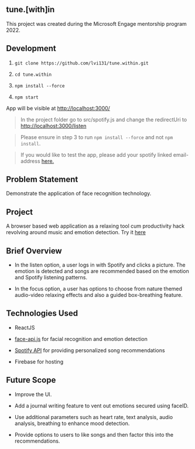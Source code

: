 ## tune.[with]in

This project was created during the Microsoft Engage mentorship program 2022.


## Development

1. `git clone https://github.com/lvi131/tune.within.git`

2. `cd tune.within`

3. `npm install --force`

4. `npm start`

App will be visible at [http://localhost:3000/](http://localhost:3000/)

> In the project folder go to src/spotify.js and change the redirectUri to [http://localhost:3000/listen](http://localhost:3000/listen)

> Please ensure in step 3 to run `npm install --force` and not `npm install`.

> If you would like to test the app, please add your spotify linked email-address [here.](https://docs.google.com/spreadsheets/d/1py6JW9Tmtov35yLkqK0p_KZfhdi_0vRVjlzw2W3z6a0/edit?usp=sharing)



## Problem Statement

Demonstrate the application of face recognition technology.


## Project

A browser based web application as a relaxing tool cum productivity hack revolving around music and emotion detection. Try it [here](https://tune-within.web.app/)


## Brief Overview

- In the listen option, a user logs in with Spotify and clicks a picture. The emotion is detected and songs are recommended based on the emotion and Spotify listening patterns.

- In the focus option, a user has options to choose from nature themed audio-video relaxing effects and also a guided box-breathing feature.


## Technologies Used

- ReactJS

- [face-api.js](https://justadudewhohacks.github.io/face-api.js/docs/index.html) for facial recognition and emotion detection

- [Spotify API](https://developer.spotify.com/documentation/web-api/) for providing personalized song recommendations

- Firebase for hosting


## Future Scope

- Improve the UI.

- Add a journal writing feature to vent out emotions secured using faceID. 

- Use additional parameters such as heart rate, text analysis, audio analysis, breathing to enhance mood detection.

- Provide options to users to like songs and then factor this into the recommendations.


